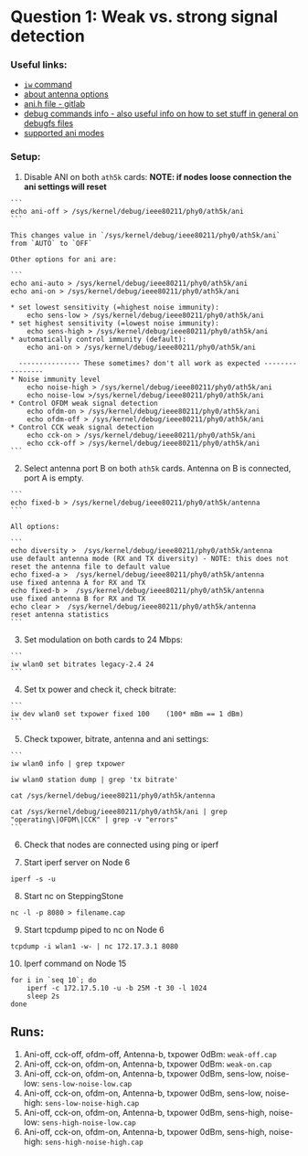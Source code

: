 # Question 1: Weak vs. strong signal detection

### Useful links:
* [`iw` command](https://wireless.wiki.kernel.org/en/users/Documentation/iw)
* [about antenna options](https://sourceforge.net/p/android-x86/kernel/ci/604eeadd1880bddfb155369491cc13fb8d3f9df6/)
* [ani.h file - gitlab](https://gitlab.denx.de/marex/linux-denx/blob/b1cdc4670b9508fcd47a15fbd12f70d269880b37/drivers/net/wireless/ath/ath5k/ani.h)
* [debug commands info - also useful info on how to set stuff in general on debugfs files](http://osdir.com/ml/linux.drivers.ath5k.devel/2007-12/msg00011.html)
* [supported ani modes](https://gitlab.tkn.tu-berlin.de/wishful/wishful_module_wifi_ath/commit/096248f71d33603d0c7631e995c536469131ad94?view=inline)

### Setup:
  1. Disable ANI on both `ath5k` cards: **NOTE: if nodes loose connection the ani settings will reset**
  
    ```
    echo ani-off > /sys/kernel/debug/ieee80211/phy0/ath5k/ani
    ```
    
    This changes value in `/sys/kernel/debug/ieee80211/phy0/ath5k/ani` from `AUTO` to `OFF`
    
    Other options for ani are:
    
    ```
    echo ani-auto > /sys/kernel/debug/ieee80211/phy0/ath5k/ani
    echo ani-on > /sys/kernel/debug/ieee80211/phy0/ath5k/ani
    
    * set lowest sensitivity (=highest noise immunity):
        echo sens-low > /sys/kernel/debug/ieee80211/phy0/ath5k/ani
    * set highest sensitivity (=lowest noise immunity):
        echo sens-high > /sys/kernel/debug/ieee80211/phy0/ath5k/ani
    * automatically control immunity (default):
        echo ani-on > /sys/kernel/debug/ieee80211/phy0/ath5k/ani
        
      --------------- These sometimes? don't all work as expected ----------------
    * Noise immunity level
        echo noise-high > /sys/kernel/debug/ieee80211/phy0/ath5k/ani
        echo noise-low >/sys/kernel/debug/ieee80211/phy0/ath5k/ani
    * Control OFDM weak signal detection
        echo ofdm-on > /sys/kernel/debug/ieee80211/phy0/ath5k/ani
        echo ofdm-off > /sys/kernel/debug/ieee80211/phy0/ath5k/ani
    * Control CCK weak signal detection
        echo cck-on > /sys/kernel/debug/ieee80211/phy0/ath5k/ani
        echo cck-off > /sys/kernel/debug/ieee80211/phy0/ath5k/ani
    ```
  
  
  2. Select antenna port B on both `ath5k` cards. Antenna on B is connected, port A is empty.

    ```
    echo fixed-b > /sys/kernel/debug/ieee80211/phy0/ath5k/antenna
    ```
    
    All options:
    
    ```
    echo diversity >  /sys/kernel/debug/ieee80211/phy0/ath5k/antenna     use default antenna mode (RX and TX diversity) - NOTE: this does not reset the antenna file to default value
    echo fixed-a >  /sys/kernel/debug/ieee80211/phy0/ath5k/antenna       use fixed antenna A for RX and TX
    echo fixed-b >  /sys/kernel/debug/ieee80211/phy0/ath5k/antenna       use fixed antenna B for RX and TX
    echo clear >  /sys/kernel/debug/ieee80211/phy0/ath5k/antenna         reset antenna statistics
    ```
    
  3. Set modulation on both cards to 24 Mbps:
    
    ```
    iw wlan0 set bitrates legacy-2.4 24
    ```
    
  4. Set tx power and check it, check bitrate:
    
    ```
    iw dev wlan0 set txpower fixed 100    (100* mBm == 1 dBm)
    ```
    
  5. Check txpower, bitrate, antenna and ani settings:
  
    ```
    iw wlan0 info | grep txpower
    
    iw wlan0 station dump | grep 'tx bitrate'
    
    cat /sys/kernel/debug/ieee80211/phy0/ath5k/antenna
    
    cat /sys/kernel/debug/ieee80211/phy0/ath5k/ani | grep "operating\|OFDM\|CCK" | grep -v "errors"
    ```
    
  6. Check that nodes are connected using ping or iperf
  
  7. Start iperf server on Node 6
  
  `iperf -s -u`
  
  8. Start nc on SteppingStone
  
  `nc -l -p 8080 > filename.cap`
  
  9. Start tcpdump piped to nc on Node 6
  
  `tcpdump -i wlan1 -w- | nc 172.17.3.1 8080`
  
  10. Iperf command on Node 15
  
  ```
  for i in `seq 10`; do 
      iperf -c 172.17.5.10 -u -b 25M -t 30 -l 1024
      sleep 2s
  done
  ```
  
## Runs:
1. Ani-off, cck-off, ofdm-off, Antenna-b, txpower 0dBm: `weak-off.cap`
2. Ani-off, cck-on, ofdm-on, Antenna-b, txpower 0dBm: `weak-on.cap`
3. Ani-off, cck-on, ofdm-on, Antenna-b, txpower 0dBm, sens-low, noise-low: `sens-low-noise-low.cap`
4. Ani-off, cck-on, ofdm-on, Antenna-b, txpower 0dBm, sens-low, noise-high: `sens-low-noise-high.cap`
5. Ani-off, cck-on, ofdm-on, Antenna-b, txpower 0dBm, sens-high, noise-low: `sens-high-noise-low.cap`
6. Ani-off, cck-on, ofdm-on, Antenna-b, txpower 0dBm, sens-high, noise-high: `sens-high-noise-high.cap`
